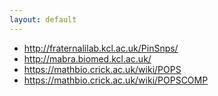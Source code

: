 ```yaml
---
layout: default
---
```


- http://fraternalilab.kcl.ac.uk/PinSnps/
- http://mabra.biomed.kcl.ac.uk/
- https://mathbio.crick.ac.uk/wiki/POPS
- https://mathbio.crick.ac.uk/wiki/POPSCOMP
